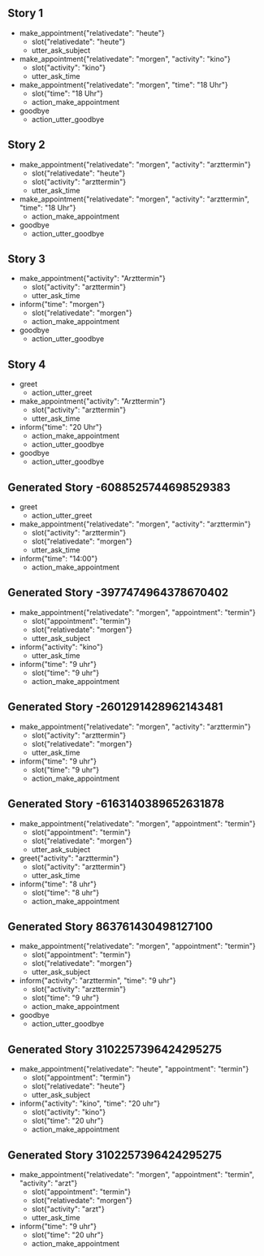 ## Story 1
* make_appointment{"relativedate": "heute"}    
    - slot{"relativedate": "heute"}
    - utter_ask_subject
* make_appointment{"relativedate": "morgen", "activity": "kino"}
    - slot{"activity": "kino"}
    - utter_ask_time
* make_appointment{"relativedate": "morgen", "time": "18 Uhr"}
    - slot{"time": "18 Uhr"}
    - action_make_appointment
* goodbye
    - action_utter_goodbye
    
## Story 2
* make_appointment{"relativedate": "morgen", "activity": "arzttermin"}    
    - slot{"relativedate": "heute"}
    - slot{"activity": "arzttermin"}
    - utter_ask_time
* make_appointment{"relativedate": "morgen", "activity": "arzttermin", "time": "18 Uhr"}
    - action_make_appointment
* goodbye
    - action_utter_goodbye
    
## Story 3
* make_appointment{"activity": "Arzttermin"}
    - slot{"activity": "arzttermin"}
    - utter_ask_time
* inform{"time": "morgen"}
    - slot{"relativedate": "morgen"}
    - action_make_appointment
* goodbye
    - action_utter_goodbye

## Story 4
* greet
    - action_utter_greet
* make_appointment{"activity": "Arzttermin"}
    - slot{"activity": "arzttermin"}
    - utter_ask_time
* inform{"time": "20 Uhr"}
    - action_make_appointment
    - action_utter_goodbye
* goodbye
    - action_utter_goodbye

## Generated Story -6088525744698529383
* greet
    - action_utter_greet
* make_appointment{"relativedate": "morgen", "activity": "arzttermin"}
    - slot{"activity": "arzttermin"}
    - slot{"relativedate": "morgen"}
    - utter_ask_time
* inform{"time": "14:00"}
    - action_make_appointment
    
## Generated Story -3977474964378670402
* make_appointment{"relativedate": "morgen", "appointment": "termin"}
    - slot{"appointment": "termin"}
    - slot{"relativedate": "morgen"}
    - utter_ask_subject
* inform{"activity": "kino"}
    - utter_ask_time
* inform{"time": "9 uhr"}
    - slot{"time": "9 uhr"}
    - action_make_appointment
 
 ## Generated Story -2601291428962143481
* make_appointment{"relativedate": "morgen", "activity": "arzttermin"}
    - slot{"activity": "arzttermin"}
    - slot{"relativedate": "morgen"}
    - utter_ask_time
* inform{"time": "9 uhr"}
    - slot{"time": "9 uhr"}
    - action_make_appointment
    
## Generated Story -6163140389652631878
* make_appointment{"relativedate": "morgen", "appointment": "termin"}
    - slot{"appointment": "termin"}
    - slot{"relativedate": "morgen"}
    - utter_ask_subject
* greet{"activity": "arzttermin"}
    - slot{"activity": "arzttermin"}
    - utter_ask_time
* inform{"time": "8 uhr"}
    - slot{"time": "8 uhr"}
    - action_make_appointment

## Generated Story 863761430498127100
* make_appointment{"relativedate": "morgen", "appointment": "termin"}
    - slot{"appointment": "termin"}
    - slot{"relativedate": "morgen"}
    - utter_ask_subject
* inform{"activity": "arzttermin", "time": "9 uhr"}
    - slot{"activity": "arzttermin"}
    - slot{"time": "9 uhr"}
    - action_make_appointment
* goodbye
    - action_utter_goodbye

## Generated Story 3102257396424295275
* make_appointment{"relativedate": "heute", "appointment": "termin"}
    - slot{"appointment": "termin"}
    - slot{"relativedate": "heute"}
    - utter_ask_subject
* inform{"activity": "kino", "time": "20 uhr"}
    - slot{"activity": "kino"}
    - slot{"time": "20 uhr"}
    - action_make_appointment
    
## Generated Story 3102257396424295275
* make_appointment{"relativedate": "morgen", "appointment": "termin", "activity": "arzt"}
    - slot{"appointment": "termin"}
    - slot{"relativedate": "morgen"}
    - slot{"activity": "arzt"}
    - utter_ask_time
* inform{"time": "9 uhr"}
    - slot{"time": "20 uhr"}
    - action_make_appointment